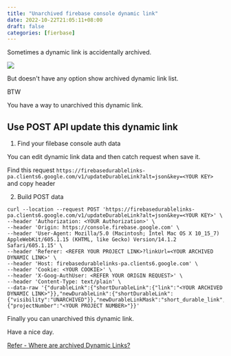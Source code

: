 ```yaml
---
title: "Unarchived firebase console dynamic link"
date: 2022-10-22T21:05:11+08:00
draft: false
categories: [fierbase]
---
```


Sometimes a dynamic link is accidentally archived.

![](https://firebasestorage.googleapis.com/v0/b/storage-bucket-83851.appspot.com/o/blog%2FScreen_Shot_2022-10-22_at_9_17_52_PM.png?alt=media&token=af826e6a-8d67-40bb-8f17-f8c5fd2ca7c8)

But doesn't have any option show archived dynamic link list.

BTW

You have a way to unarchived this dynamic link.

## Use POST API update this dynamic link

1. Find your filebase console auth data

You can edit dynamic link data and then catch request when save it.

Find this request `https://firebasedurablelinks-pa.clients6.google.com/v1/updateDurableLink?alt=json&key=<YOUR KEY>` and copy header

2. Build POST data

```shell
curl --location --request POST 'https://firebasedurablelinks-pa.clients6.google.com/v1/updateDurableLink?alt=json&key=<YOUR KEY>' \
--header 'Authorization: <YOUR Authorization>' \
--header 'Origin: https://console.firebase.google.com' \
--header 'User-Agent: Mozilla/5.0 (Macintosh; Intel Mac OS X 10_15_7) AppleWebKit/605.1.15 (KHTML, like Gecko) Version/14.1.2 Safari/605.1.15' \
--header 'Referer: <REFER YOUR PROJECT LINK>?linkUrl=<YOUR ARCHIVED DYNAMIC LINK>' \
--header 'Host: firebasedurablelinks-pa.clients6.google.com' \
--header 'Cookie: <YOUR COOKIE>' \
--header 'X-Goog-AuthUser: <REFER YOUR ORIGIN REQUEST>' \
--header 'Content-Type: text/plain' \
--data-raw '{"durableLink":{"shortDurableLink":{"link":"<YOUR ARCHIVED DYNAMIC LINK>"}},"newDurableLink":{"shortDurableLink":{"visibility":"UNARCHIVED"}},"newDurableLinkMask":"short_durable_link","projectInfo":{"projectNumber":"<YOUR PROJECT NUMBER>"}}'
```

Finally you can unarchived this dynamic link.

Have a nice day.

[Refer - Where are archived Dynamic Links?](https://stackoverflow.com/questions/54086964/where-are-archived-dynamic-links)